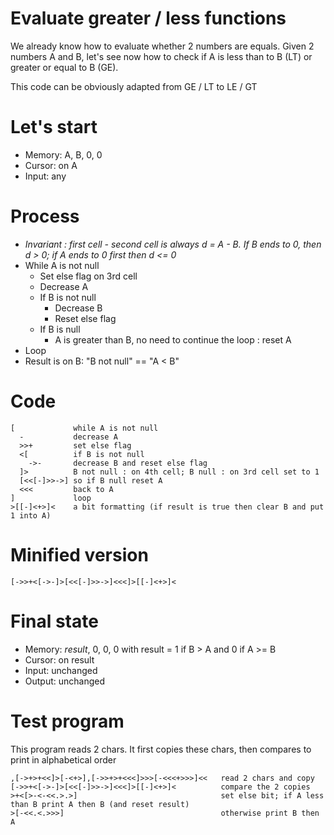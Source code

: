 # Evaluate greater / less functions

We already know how to evaluate whether 2 numbers are equals.
Given 2 numbers A and B, let's see now how to check if A is less than to B (LT) or greater or equal to B (GE).

This code can be obviously adapted from GE / LT to LE / GT

# Let's start

* Memory: A, B, 0, 0
* Cursor: on A
* Input: any

# Process

* _Invariant : first cell - second cell is always d = A - B. If B ends to 0, then d > 0; if A ends to 0 first then d <= 0_
* While A is not null
  * Set else flag on 3rd cell
  * Decrease A
  * If B is not null
    * Decrease B
    * Reset else flag
  * If B is null
    * A is greater than B, no need to continue the loop : reset A
* Loop
* Result is on B: "B not null" == "A < B"

# Code
```
[             while A is not null
  -           decrease A
  >>+         set else flag
  <[          if B is not null
    ->-       decrease B and reset else flag
  ]>          B not null : on 4th cell; B null : on 3rd cell set to 1
  [<<[-]>>->] so if B null reset A
  <<<         back to A
]             loop
>[[-]<+>]<    a bit formatting (if result is true then clear B and put 1 into A)
```

# Minified version
```
[->>+<[->-]>[<<[-]>>->]<<<]>[[-]<+>]<
```

# Final state

* Memory: _result_, 0, 0, 0 with result = 1 if B > A and 0 if A >= B
* Cursor: on result
* Input: unchanged
* Output: unchanged

# Test program

This program reads 2 chars. It first copies these chars, then compares to print in alphabetical order

```
,[->+>+<<]>[-<+>],[->>+>+<<<]>>>[-<<<+>>>]<<   read 2 chars and copy
[->>+<[->-]>[<<[-]>>->]<<<]>[[-]<+>]<          compare the 2 copies
>+<[>-<-<<.>.>]                                set else bit; if A less than B print A then B (and reset result)
>[-<<.<.>>>]                                   otherwise print B then A
```
